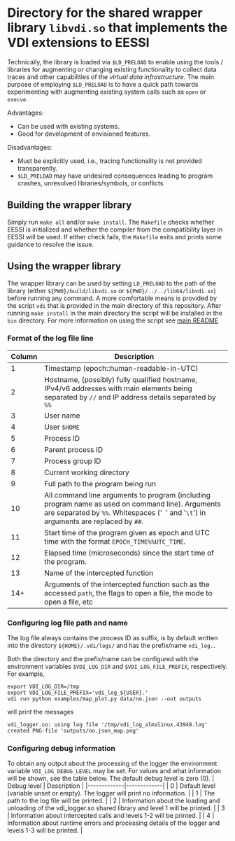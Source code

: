 # Directory for the shared wrapper library `libvdi.so` that implements the VDI extensions to EESSI

Technically, the library is loaded via `$LD_PRELOAD` to enable using the tools / libraries for augmenting or changing existing functionality to collect data traces and other capabilities of the _virtual data infrastructure_. The main purpose of employing `$LD_PRELOAD` is to have a quick path towards experimenting with augmenting existing system calls such as `open` or `execve`.

Advantages:
- Can be used with existing systems.
- Good for development of envisioned features.

Disadvantages:
- Must be explicitly used, i.e., tracing functionality is not provided transparently.
- `$LD_PRELOAD` may have undesired consequences leading to program crashes, unresolved libraries/symbols, or conflicts.

## Building the wrapper library
Simply run `make all` and/or `make install`. The `Makefile` checks whether EESSI is initialized and whether the compiler from the compatibility layer in EESSI will be used. If either check fails, the `Makefile` exits and prints some guidance to resolve the issue.

## Using the wrapper library
The wrapper library can be used by setting `LD_PRELOAD` to the path of the library (either `${PWD}/build/libvdi.so` or `${PWD}/../../lib64/libvdi.so`) before running any command. A more comfortable means is provided by the script `vdi` that is provided in the main directory of this repository. After running `make install` in the main directory the script will be installed in the `bin` directory. For more information on using the script see [main README](../../README.md)

### Format of the log file line

| Column | Description |
|--------|-------------|
| 1 | Timestamp (epoch::human-readable-in-UTC) |
| 2 | Hostname, (possibly) fully qualified hostname, IPv4/v6 addresses with main elements being separated by `//` and IP address details separated by `%%` |
| 3 | User name |
| 4 | User `$HOME` |
| 5 | Process ID |
| 6 | Parent process ID |
| 7 | Process group ID |
| 8 | Current working directory |
| 9 | Full path to the program being run |
| 10 | All command line arguments to program (including program name as used on command line). Arguments are separated by `%%`. Whitespaces ('` `' and '`\t`') in arguments are replaced by `##`. |
| 11 | Start time of the program given as epoch and UTC time with the format `EPOCH_TIME%%UTC_TIME`. |
| 12 | Elapsed time (microseconds) since the start time of the program. |
| 13 | Name of the intercepted function |
| 14+ | Arguments of the intercepted function such as the accessed `path`, the flags to open a file, the mode to open a file, etc |

### Configuring log file path and name
The log file always contains the process ID as suffix, is by default written into the directory `${HOME}/.vdi/logs/` and has the prefix/name `vdi_log.`.

Both the directory and the prefix/name can be configured with the environment variables `$VDI_LOG_DIR` and `$VDI_LOG_FILE_PREFIX`, respectively. For example,
```
export VDI_LOG_DIR=/tmp
export VDI_LOG_FILE_PREFIX='vdi_log_${USER}.'
vdi run python examples/map_plot.py data/no.json --out outputs
```
will print the messages
```
vdi_logger.so: using log file '/tmp/vdi_log_almalinux.43948.log'
created PNG-file 'outputs/no.json_map.png'
```

### Configuring debug information
To obtain any output about the processing of the logger the environment variable `VDI_LOG_DEBUG_LEVEL` may be set. For values and what information will be shown, see the table below. The default debug level is zero (0).
| Debug level | Description |
|-------------|-------------|
| 0 | Default level (variable unset or empty). The logger will print no information. |
| 1 | The path to the log file will be printed. |
| 2 | Information about the loading and unloading of the vdi_logger.so shared library and level 1 will be printed. |
| 3 | Information about intercepted calls and levels 1-2 will be printed. |
| 4 | Information about runtime errors and processing details of the logger and levels 1-3 will be printed. |
